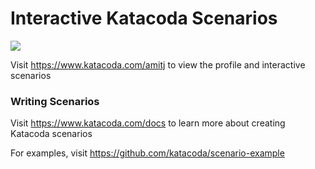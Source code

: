 # Interactive Katacoda Scenarios

[![](http://shields.katacoda.com/katacoda/amitj/count.svg)](https://www.katacoda.com/amitj "Get your profile on Katacoda.com")

Visit https://www.katacoda.com/amitj to view the profile and interactive scenarios

### Writing Scenarios
Visit https://www.katacoda.com/docs to learn more about creating Katacoda scenarios

For examples, visit https://github.com/katacoda/scenario-example

